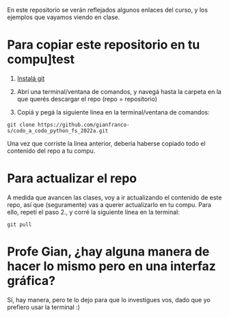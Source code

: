 En este repositorio se verán reflejados algunos enlaces del curso, y los ejemplos que vayamos viendo en clase.


# Para copiar este repositorio en tu compu]test
1. [Instalá git](https://git-scm.com/downloads)

2. Abrí una terminal/ventana de comandos, y navegá hasta la carpeta en la que querés descargar el repo (repo = repositorio)

3. Copiá y pegá la siguiente línea en la terminal/ventana de comandos:
```
git clone https://github.com/gianfranco-s/codo_a_codo_python_fs_2022a.git
```

Una vez que corriste la línea anterior, debería haberse copiado todo el contenido del repo a tu compu.

# Para actualizar el repo
A medida que avancen las clases, voy a ir actualizando el contenido de este repo, así que (seguramente) vas a querer actualizarlo en tu compu. Para ello, repetí el paso 2., y corré la siguiente línea en la terminal:
```
git pull
```

# Profe Gian, ¿hay alguna manera de hacer lo mismo pero en una interfaz gráfica?
Sí, hay manera, pero te lo dejo para que lo investigues vos, dado que yo prefiero usar la terminal :)
